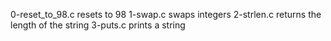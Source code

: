 0-reset_to_98.c resets to 98
1-swap.c swaps integers
2-strlen.c returns the length of the string
3-puts.c prints a string
